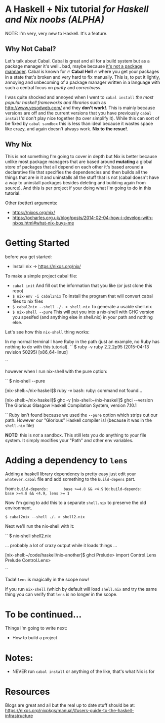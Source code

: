 # A Haskell + Nix tutorial _for Haskell and Nix noobs (ALPHA)_

NOTE: I'm very, very new to Haskell. It's a feature. 

## Why Not Cabal?

Let's talk about Cabal. Cabal is great and all for a build system but as a package manager it's well.. bad, maybe because [it's not a package mannager](https://ivanmiljenovic.wordpress.com/2010/03/15/repeat-after-me-cabal-is-not-a-package-manager/). Cabal is known for :fire: **Cabal Hell** :fire:  where you get your packages in a state that's broken and very hard to fix manually. This is, to put it lightly, annoying and unbecoming of a package manager written in a language with such a central focus on _purity_ and _correctness_. 

I was quite shocked and annoyed when I went to `cabal install` _the most popular haskell frameworks and libraries_ such as http://www.yesodweb.com/ and they **don't work!**. This is mainly because versions are off and the current versions that you have previously `cabal install`'d don't play nice together (to over simplify it). While this can sort of be fixed by `cabal sandbox` this is less than ideal because it wastes space like crazy, and again doesn't always work. __Nix to the resue!__.

## Why Nix

This is not something I'm going to cover in depth but Nix is better because unlike most package managers that are based around **mutating** a global store of packages that all depend on each other it's based around a declarative file that specifies the dependencies and then builds all the things that are in it and uninstalls all the stuff that is not (cabal doesn't have a way to uninstall packages besides deleting and building again from source). And this is per project if your doing what I'm going to do in this tutorial.

Other (better) arguments:

- https://nixos.org/nix/
- https://ocharles.org.uk/blog/posts/2014-02-04-how-i-develop-with-nixos.html#what-nix-buys-me

# Getting Started
before you get started:
- Install nix -> https://nixos.org/nix/

To make a simple project cabal file:

- `cabal init` And fill out the information that you like (or just clone this repo)
- `$ nix-env -i cabal2nix`  To install the program that will convert cabal files to nix files
- `$ cabal2nix --shell ./. > shell.nix` To generate a usable shell.nix 
- `$ nix-shell --pure` This will put you into a nix-shell with GHC version you spesifed (and anything else in shell.nix) in your path and nothing else.

Let's see how this `nix-shell` thing works:

In my normal terminal I have Ruby in the path (just an example, no Ruby has nothing to do with this tutorial).
``
$ ruby -v
ruby 2.2.2p95 (2015-04-13 revision 50295) [x86_64-linux]

``

however when I run nix-shell with the pure option:

``
$ nix-shell --pure

[nix-shell:~/nix-haskell]$ ruby -v
bash: ruby: command not found...

[nix-shell:~/nix-haskell]$ ghc -v
[nix-shell:~/nix-haskell]$ ghci --version
The Glorious Glasgow Haskell Compilation System, version 7.10.1

``
Ruby isn't found because we used the `--pure` option which strips out our path. However our "Glorious" Haskell compiler is! (because it was in the `shell.nix` file)

**NOTE:** this is _not_ a sandbox. This still lets you do anything to your file system. It simply modifies your "Path" and other env variables.

# Adding a dependency to `lens`

Adding a haskell library dependency is pretty easy just edit your `whatever.cabal` file and add something to the `build-depens` part.

from:
``
  build-depends:       base >=4.8 && <4.9
``
to:
``
  build-depends:       base >=4.8 && <4.9, lens >= 1
``

Now I'm going to add this to a separate `shell.nix` to preserve the old environment.

``
$ cabal2nix --shell ./. > shell2.nix
``

Next we'll run the nix-shell with it:

``
$ nix-shell shell2.nix

... probably a lot of crazy output while it loads things ...

[nix-shell:~/code/haskell/nix-another]$ ghci
Prelude> import Control.Lens
Prelude Control.Lens> 

``

Tada! `lens` is magically in the scope now!

If you run `nix-shell` (which by default will load `shell.nix` and try the same thing you can verify that `lens` is no longer in the scope.

# To be continued...

Things I'm going to write next:

- How to build a project

# Notes:
- NEVER run `cabal install` or anything of the like, that's what Nix is for

# Resources
  Blogs are great and all but the real up to date stuff should be at: https://nixos.org/nixpkgs/manual/#users-guide-to-the-haskell-infrastructure

